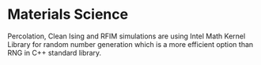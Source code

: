 # Materials Science

Percolation, Clean Ising and RFIM simulations are using Intel Math Kernel Library for random number generation which is a more efficient option than RNG in C++ standard library.
